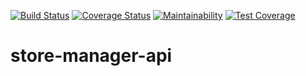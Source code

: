 [![Build Status](https://travis-ci.com/OlalKeith/store-manager-api.svg?branch=ch-api-161204773)](https://travis-ci.com/OlalKeith/store-manager-api)
[![Coverage Status](https://coveralls.io/repos/github/OlalKeith/store-manager-api/badge.svg?branch=ch-api-161204773)](https://coveralls.io/github/OlalKeith/store-manager-api?branch=ch-api-161204773)
[![Maintainability](https://api.codeclimate.com/v1/badges/3c6b96e9d1dae3c79a23/maintainability)](https://codeclimate.com/github/OlalKeith/store-manager-api/maintainability)
[![Test Coverage](https://api.codeclimate.com/v1/badges/3c6b96e9d1dae3c79a23/test_coverage)](https://codeclimate.com/github/OlalKeith/store-manager-api/test_coverage)

# store-manager-api